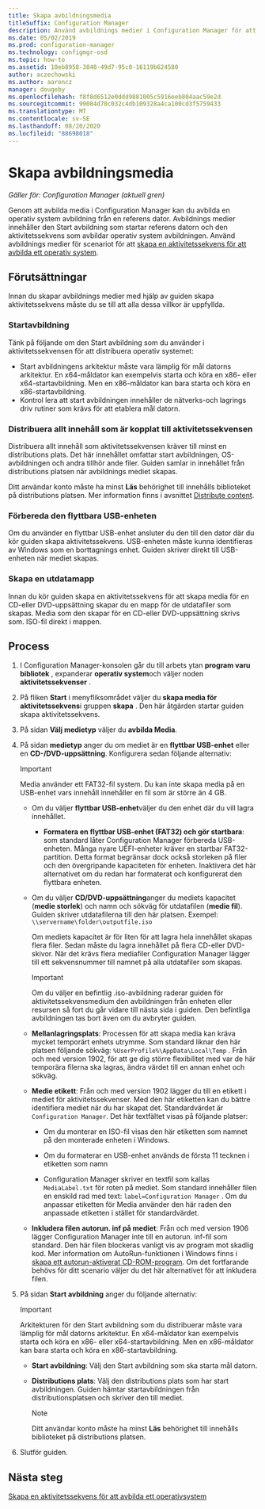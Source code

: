 ```yaml
---
title: Skapa avbildningsmedia
titleSuffix: Configuration Manager
description: Använd avbildnings medier i Configuration Manager för att avbilda en operativ system avbildning från en referens dator.
ms.date: 05/02/2019
ms.prod: configuration-manager
ms.technology: configmgr-osd
ms.topic: how-to
ms.assetid: 10eb8958-3848-49d7-95c0-16119b624580
author: aczechowski
ms.author: aaroncz
manager: dougeby
ms.openlocfilehash: f8f8d6512e0ddd9881005c5916eeb804aac59e2d
ms.sourcegitcommit: 99084d70c032c4db109328a4ca100cd3f5759433
ms.translationtype: MT
ms.contentlocale: sv-SE
ms.lasthandoff: 08/20/2020
ms.locfileid: "88698018"
---
```

# <a name="create-capture-media"></a>Skapa avbildningsmedia

*Gäller för: Configuration Manager (aktuell gren)*

Genom att avbilda media i Configuration Manager kan du avbilda en operativ system avbildning från en referens dator. Avbildnings medier innehåller den Start avbildning som startar referens datorn och den aktivitetssekvens som avbildar operativ system avbildningen. Använd avbildnings medier för scenariot för att [skapa en aktivitetssekvens för att avbilda ett operativ system](create-a-task-sequence-to-capture-an-operating-system.md).  


## <a name="prerequisites"></a>Förutsättningar

Innan du skapar avbildnings medier med hjälp av guiden skapa aktivitetssekvens måste du se till att alla dessa villkor är uppfyllda.

### <a name="boot-image"></a>Startavbildning

Tänk på följande om den Start avbildning som du använder i aktivitetssekvensen för att distribuera operativ systemet:

- Start avbildningens arkitektur måste vara lämplig för mål datorns arkitektur. En x64-måldator kan exempelvis starta och köra en x86- eller x64-startavbildning. Men en x86-måldator kan bara starta och köra en x86-startavbildning.
- Kontrol lera att start avbildningen innehåller de nätverks-och lagrings driv rutiner som krävs för att etablera mål datorn.

### <a name="distribute-all-content-associated-with-the-task-sequence"></a>Distribuera allt innehåll som är kopplat till aktivitetssekvensen

Distribuera allt innehåll som aktivitetssekvensen kräver till minst en distributions plats. Det här innehållet omfattar start avbildningen, OS-avbildningen och andra tillhör ande filer. Guiden samlar in innehållet från distributions platsen när avbildnings mediet skapas.

Ditt användar konto måste ha minst **Läs** behörighet till innehålls biblioteket på distributions platsen. Mer information finns i avsnittet [Distribute content](../../core/servers/deploy/configure/deploy-and-manage-content.md#bkmk_distribute).

### <a name="prepare-the-removable-usb-drive"></a>Förbereda den flyttbara USB-enheten

Om du använder en flyttbar USB-enhet ansluter du den till den dator där du kör guiden skapa aktivitetssekvens. USB-enheten måste kunna identifieras av Windows som en borttagnings enhet. Guiden skriver direkt till USB-enheten när mediet skapas.

### <a name="create-an-output-folder"></a>Skapa en utdatamapp

Innan du kör guiden skapa en aktivitetssekvens för att skapa media för en CD-eller DVD-uppsättning skapar du en mapp för de utdatafiler som skapas. Media som den skapar för en CD-eller DVD-uppsättning skrivs som. ISO-fil direkt i mappen.


## <a name="process"></a>Process

1. I Configuration Manager-konsolen går du till arbets ytan **program varu bibliotek** , expanderar **operativ system**och väljer noden **aktivitetssekvenser** .  

2. På fliken **Start** i menyfliksområdet väljer du **skapa media för aktivitetssekvens**i gruppen **skapa** . Den här åtgärden startar guiden skapa aktivitetssekvens.  

3. På sidan **Välj medietyp** väljer du **avbilda Media**.  

4. På sidan **medietyp** anger du om mediet är en **flyttbar USB-enhet** eller en **CD-/DVD-uppsättning**. Konfigurera sedan följande alternativ:  

    > [!IMPORTANT]  
    > Media använder ett FAT32-fil system. Du kan inte skapa media på en USB-enhet vars innehåll innehåller en fil som är större än 4 GB.  

    - Om du väljer **flyttbar USB-enhet**väljer du den enhet där du vill lagra innehållet.  

        - **Formatera en flyttbar USB-enhet (FAT32) och gör startbara**: som standard låter Configuration Manager förbereda USB-enheten. Många nyare UEFI-enheter kräver en startbar FAT32-partition. Detta format begränsar dock också storleken på filer och den övergripande kapaciteten för enheten. Inaktivera det här alternativet om du redan har formaterat och konfigurerat den flyttbara enheten.

    - Om du väljer **CD/DVD-uppsättning**anger du mediets kapacitet (**medie storlek**) och namn och sökväg för utdatafilen (**medie fil**). Guiden skriver utdatafilerna till den här platsen. Exempel: `\\servername\folder\outputfile.iso`  

        Om mediets kapacitet är för liten för att lagra hela innehållet skapas flera filer. Sedan måste du lagra innehållet på flera CD-eller DVD-skivor. När det krävs flera mediafiler Configuration Manager lägger till ett sekvensnummer till namnet på alla utdatafiler som skapas.  

        > [!IMPORTANT]  
        > Om du väljer en befintlig .iso-avbildning raderar guiden för aktivitetssekvensmedium den avbildningen från enheten eller resursen så fort du går vidare till nästa sida i guiden. Den befintliga avbildningen tas bort även om du avbryter guiden.  

    - **Mellanlagringsplats**<!--1359388-->: Processen för att skapa media kan kräva mycket temporärt enhets utrymme. Som standard liknar den här platsen följande sökväg: `%UserProfile%\AppData\Local\Temp` . Från och med version 1902, för att ge dig större flexibilitet med var de här temporära filerna ska lagras, ändra värdet till en annan enhet och sökväg.  

    - **Medie etikett**<!--1359388-->: Från och med version 1902 lägger du till en etikett i mediet för aktivitetssekvenser. Med den här etiketten kan du bättre identifiera mediet när du har skapat det. Standardvärdet är `Configuration Manager`. Det här textfältet visas på följande platser:  

        - Om du monterar en ISO-fil visas den här etiketten som namnet på den monterade enheten i Windows.  

        - Om du formaterar en USB-enhet används de första 11 tecknen i etiketten som namn  

        - Configuration Manager skriver en textfil som kallas `MediaLabel.txt` för roten på mediet. Som standard innehåller filen en enskild rad med text: `label=Configuration Manager` . Om du anpassar etiketten för Media använder den här raden den anpassade etiketten i stället för standardvärdet.  

    - **Inkludera filen autorun. inf på mediet**<!-- 4090666 -->: Från och med version 1906 lägger Configuration Manager inte till en autorun. inf-fil som standard. Den här filen blockeras vanligt vis av program mot skadlig kod. Mer information om AutoRun-funktionen i Windows finns i [skapa ett autorun-aktiverat CD-ROM-program](/windows/desktop/shell/autoplay). Om det fortfarande behövs för ditt scenario väljer du det här alternativet för att inkludera filen.  

5. På sidan **Start avbildning** anger du följande alternativ:  

    > [!IMPORTANT]  
    > Arkitekturen för den Start avbildning som du distribuerar måste vara lämplig för mål datorns arkitektur. En x64-måldator kan exempelvis starta och köra en x86- eller x64-startavbildning. Men en x86-måldator kan bara starta och köra en x86-startavbildning.  

    - **Start avbildning**: Välj den Start avbildning som ska starta mål datorn.  

    - **Distributions plats**: Välj den distributions plats som har start avbildningen. Guiden hämtar startavbildningen från distributionsplatsen och skriver den till mediet.  

        > [!NOTE]  
        > Ditt användar konto måste ha minst **Läs** behörighet till innehålls biblioteket på distributions platsen.  

6. Slutför guiden.  


## <a name="next-steps"></a>Nästa steg

[Skapa en aktivitetssekvens för att avbilda ett operativsystem](create-a-task-sequence-to-capture-an-operating-system.md)